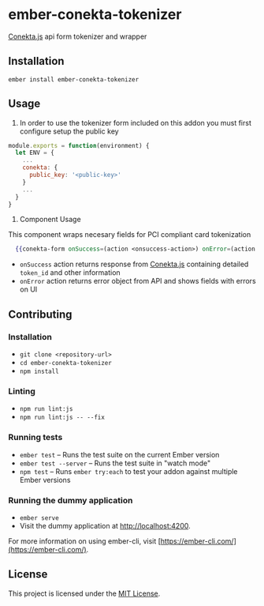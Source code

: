 ember-conekta-tokenizer
==============================================================================

[Conekta.js](https://www.conekta.com/es) api form tokenizer and wrapper

Installation
------------------------------------------------------------------------------

```
ember install ember-conekta-tokenizer
```


Usage
------------------------------------------------------------------------------

1. In order to use the tokenizer form included on this addon you must first configure
setup the public key

```javascript
module.exports = function(environment) {
  let ENV = {
    ...
    conekta: {
      public_key: '<public-key>'
    }
    ...
  }
} 
```

1. Component Usage

This component wraps necesary fields for PCI compliant card tokenization
```handlebars
  {{conekta-form onSuccess=(action <onsuccess-action>) onError=(action <onerror-action>)}}
```

- `onSuccess` action returns response from [Conekta.js](https://www.conekta.com/es)
containing detailed `token_id` and other information
- `onError` action returns error object from API and shows fields with errors on UI


Contributing
------------------------------------------------------------------------------

### Installation

* `git clone <repository-url>`
* `cd ember-conekta-tokenizer`
* `npm install`

### Linting

* `npm run lint:js`
* `npm run lint:js -- --fix`

### Running tests

* `ember test` – Runs the test suite on the current Ember version
* `ember test --server` – Runs the test suite in "watch mode"
* `npm test` – Runs `ember try:each` to test your addon against multiple Ember versions

### Running the dummy application

* `ember serve`
* Visit the dummy application at [http://localhost:4200](http://localhost:4200).

For more information on using ember-cli, visit [https://ember-cli.com/](https://ember-cli.com/).

License
------------------------------------------------------------------------------

This project is licensed under the [MIT License](LICENSE.md).

